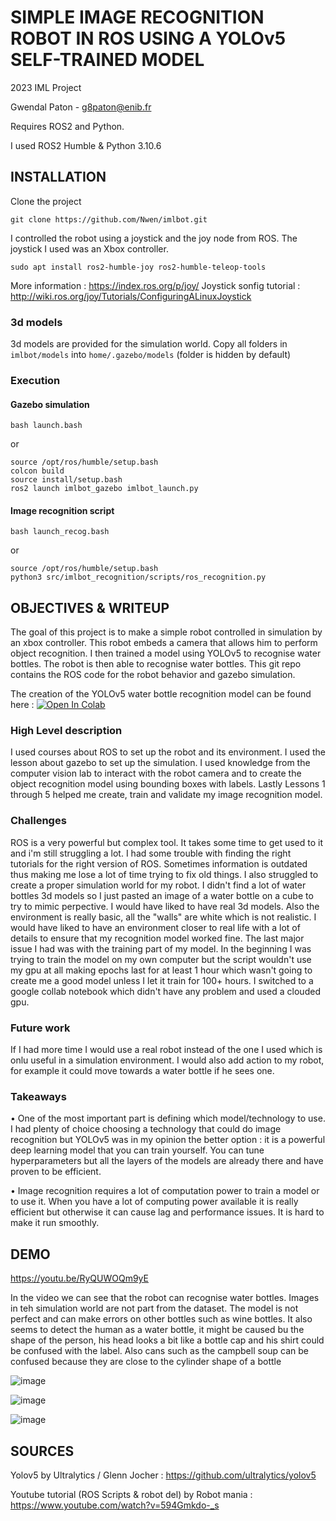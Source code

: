 # SIMPLE IMAGE RECOGNITION ROBOT IN ROS USING A YOLOv5 SELF-TRAINED MODEL

2023 IML Project

Gwendal Paton - g8paton@enib.fr

Requires ROS2 and Python.

I used ROS2 Humble & Python 3.10.6

## INSTALLATION

Clone the project

`git clone https://github.com/Nwen/imlbot.git`

I controlled the robot using a joystick and the joy node from ROS.
The joystick I used was an Xbox controller.

`sudo apt install ros2-humble-joy ros2-humble-teleop-tools`

More information : https://index.ros.org/p/joy/
Joystick sonfig tutorial : http://wiki.ros.org/joy/Tutorials/ConfiguringALinuxJoystick

### 3d models

3d models are provided for the simulation world.
Copy all folders in `imlbot/models` into `home/.gazebo/models` (folder is hidden by default)

### Execution

#### Gazebo simulation

`bash launch.bash`

or

```
source /opt/ros/humble/setup.bash
colcon build
source install/setup.bash
ros2 launch imlbot_gazebo imlbot_launch.py
```

#### Image recognition script

`bash launch_recog.bash`

or

```
source /opt/ros/humble/setup.bash
python3 src/imlbot_recognition/scripts/ros_recognition.py
```

## OBJECTIVES & WRITEUP

The goal of this project is to make a simple robot controlled in simulation by an xbox controller. This robot embeds a camera that allows him to perform object recognition. I then trained a model using YOLOv5 to recognise water bottles. The robot is then able to recognise water bottles. This git repo contains the ROS code for the robot behavior and gazebo simulation. 

The creation of the YOLOv5 water bottle recognition model can be found here : <a href="https://colab.research.google.com/drive/1mhDbOoGwjBoeMslo3LR5Rz4uDkE6Re3F?usp=sharing"><img src="https://colab.research.google.com/assets/colab-badge.svg" alt="Open In Colab"></a>

### High Level description

I used courses about ROS to set up the robot and its environment. I used the lesson about gazebo to set up the simulation. I used knowledge from the computer vision lab to interact with the robot camera and to create the object recognition model using bounding boxes with labels. Lastly Lessons 1 through 5 helped me create, train and validate my image recognition model.

### Challenges 

ROS is a very powerful but complex tool. It takes some time to get used to it and i'm still struggling a lot. I had some trouble with finding the right tutorials for the right version of ROS. Sometimes information is outdated thus making me lose a lot of time trying to fix old things. I also struggled to create a proper simulation world for my robot. I didn't find a lot of water bottles 3d models so I just pasted an image of a water bottle on a cube to try to mimic perpective. I would have liked to have real 3d models. Also the environment is really basic, all the "walls" are white which is not realistic. I would have liked to have an environment closer to real life with a lot of details to ensure that my recognition model worked fine. The last major issue I had was with the training part of my model. In the beginning I was trying to train the model on my own computer but the script wouldn't use my gpu at all making epochs last for at least 1 hour which wasn't going to create me a good model unless I let it train for 100+ hours. I switched to a google collab notebook which didn't have any problem and used a clouded gpu.

### Future work

If I had more time I would use a real robot instead of the one I used which is onlu useful in a simulation environment. I would also add action to my robot, for example it could move towards a water bottle if he sees one.

### Takeaways

• One of the most important part is defining which model/technology to use. I had plenty of choice choosing a technology that could do image recognition but YOLOv5 was in my opinion the better option : it is a powerful deep learning model that you can train yourself. You can tune hyperparameters but all the layers of the models are already there and have proven to be efficient.

• Image recognition requires a lot of computation power to train a model or to use it. When you have a lot of computing power available it is really efficient but otherwise it can cause lag and performance issues. It is hard to make it run smoothly.

## DEMO

https://youtu.be/RyQUWOQm9yE

In the video we can see that the robot can recognise water bottles. Images in teh simulation world are not part from the dataset. The model is not perfect and can make errors on other bottles such as wine bottles. It also seems to detect the human as a water bottle, it might be caused bu the shape of the person, his head looks a bit like a bottle cap and his shirt could be confused with the label. Also cans such as the campbell soup can be confused because they are close to the cylinder shape of a bottle

![image](https://user-images.githubusercontent.com/7102654/212479170-1eacf90d-595a-4f2a-a75b-f10bc133190f.png)

![image](https://user-images.githubusercontent.com/7102654/212479290-e1d322ec-94be-4d1c-96f0-3d7b061d08d3.png)

![image](https://user-images.githubusercontent.com/7102654/212479314-526aaff0-684c-4c2a-8468-0e3b2a6387c1.png)


## SOURCES

Yolov5 by Ultralytics / Glenn Jocher : https://github.com/ultralytics/yolov5

Youtube tutorial (ROS Scripts & robot 
del) by Robot mania : https://www.youtube.com/watch?v=594Gmkdo-_s
